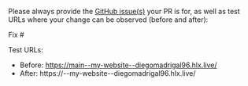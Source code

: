 Please always provide the [GitHub issue(s)](../issues) your PR is for, as well as test URLs where your change can be observed (before and after):

Fix #<gh-issue-id>

Test URLs:
- Before: https://main--my-website--diegomadrigal96.hlx.live/
- After: https://<branch>--my-website--diegomadrigal96.hlx.live/
